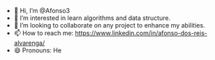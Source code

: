- 👋 Hi, I’m @Afonso3
- 👀 I’m interested in learn algorithms and data structure.
- 💞️ I’m looking to collaborate on any project to enhance my abilities.
- 📫 How to reach me: https://www.linkedin.com/in/afonso-dos-reis-alvarenga/
- 😄 Pronouns: He

<!---
Afonso3/Afonso3 is a ✨ special ✨ repository because its `README.md` (this file) appears on your GitHub profile.
You can click the Preview link to take a look at your changes.
--->
